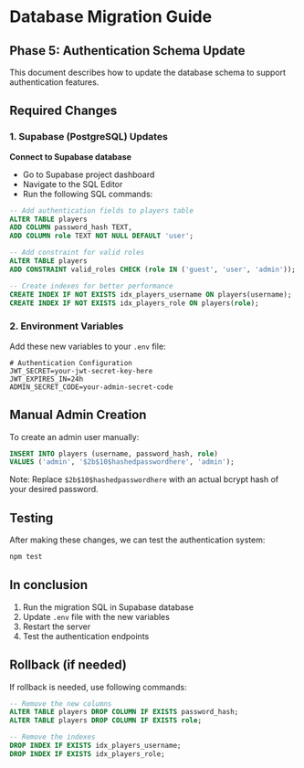 # Database Migration Guide

## Phase 5: Authentication Schema Update

This document describes how to update the database schema to support authentication features.

## Required Changes

### 1. Supabase (PostgreSQL) Updates

**Connect to Supabase database**
   - Go to Supabase project dashboard
   - Navigate to the SQL Editor
   - Run the following SQL commands:

```sql
-- Add authentication fields to players table
ALTER TABLE players 
ADD COLUMN password_hash TEXT,
ADD COLUMN role TEXT NOT NULL DEFAULT 'user';

-- Add constraint for valid roles
ALTER TABLE players 
ADD CONSTRAINT valid_roles CHECK (role IN ('guest', 'user', 'admin'));

-- Create indexes for better performance
CREATE INDEX IF NOT EXISTS idx_players_username ON players(username);
CREATE INDEX IF NOT EXISTS idx_players_role ON players(role);
```

### 2. Environment Variables

Add these new variables to your `.env` file:

```env
# Authentication Configuration
JWT_SECRET=your-jwt-secret-key-here
JWT_EXPIRES_IN=24h
ADMIN_SECRET_CODE=your-admin-secret-code
```

## Manual Admin Creation

To create an admin user manually:

```sql
INSERT INTO players (username, password_hash, role) 
VALUES ('admin', '$2b$10$hashedpasswordhere', 'admin');
```

Note: Replace `$2b$10$hashedpasswordhere` with an actual bcrypt hash of your desired password.

## Testing

After making these changes, we can test the authentication system:

```bash
npm test
```

## In conclusion

1. Run the migration SQL in Supabase database
2. Update `.env` file with the new variables
3. Restart the server
4. Test the authentication endpoints

## Rollback (if needed)

If rollback is needed, use following commands:

```sql
-- Remove the new columns
ALTER TABLE players DROP COLUMN IF EXISTS password_hash;
ALTER TABLE players DROP COLUMN IF EXISTS role;

-- Remove the indexes
DROP INDEX IF EXISTS idx_players_username;
DROP INDEX IF EXISTS idx_players_role;
```
